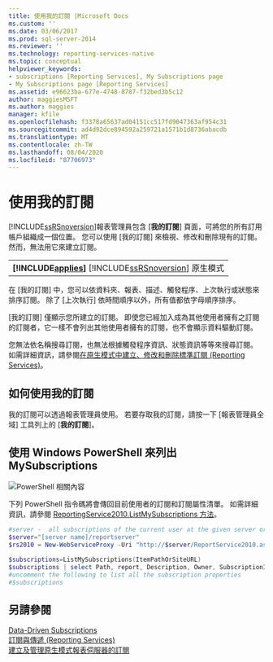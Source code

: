 ```yaml
---
title: 使用我的訂閱 |Microsoft Docs
ms.custom: ''
ms.date: 03/06/2017
ms.prod: sql-server-2014
ms.reviewer: ''
ms.technology: reporting-services-native
ms.topic: conceptual
helpviewer_keywords:
- subscriptions [Reporting Services], My Subscriptions page
- My Subscriptions page [Reporting Services]
ms.assetid: e96623ba-677e-4748-8787-f32bed3b5c12
author: maggiesMSFT
ms.author: maggies
manager: kfile
ms.openlocfilehash: f3378a65637ad04151cc517fd9047363af954c31
ms.sourcegitcommit: ad4d92dce894592a259721a1571b1d8736abacdb
ms.translationtype: MT
ms.contentlocale: zh-TW
ms.lasthandoff: 08/04/2020
ms.locfileid: "87706973"
---
```

# <a name="use-my-subscriptions"></a>使用我的訂閱
  [!INCLUDE[ssRSnoversion](../../../includes/ssrsnoversion-md.md)]報表管理員包含 [**我的訂閱**] 頁面，可將您的所有訂用帳戶組織成一個位置。 您可以使用 [我的訂閱] 來檢視、修改和刪除現有的訂閱。 然而，無法用它來建立訂閱。  
  
||  
|-|  
|**[!INCLUDE[applies](../../includes/applies-md.md)]** [!INCLUDE[ssRSnoversion](../../../includes/ssrsnoversion-md.md)] 原生模式|  
  
 在 [我的訂閱] 中，您可以依資料夾、報表、描述、觸發程序、上次執行或狀態來排序訂閱。 除了 [上次執行] 依時間順序以外，所有值都依字母順序排序。  
  
 [我的訂閱] 僅顯示您所建立的訂閱。 即使您已經加入成為其他使用者擁有之訂閱的訂閱者，它一樣不會列出其他使用者擁有的訂閱，也不會顯示資料驅動訂閱。  
  
 您無法依名稱搜尋訂閱，也無法根據觸發程序資訊、狀態資訊等等來搜尋訂閱。 如需詳細資訊，請參閱[在原生模式中建立、修改和刪除標準訂閱 &#40;Reporting Services&#41;](create-and-manage-subscriptions-for-native-mode-report-servers.md)。  
  
## <a name="how-to-use-my-subscriptions"></a>如何使用我的訂閱  
 我的訂閱可以透過報表管理員使用。 若要存取我的訂閱，請按一下 [報表管理員全域] 工具列上的 [**我的訂閱**]。  
  
## <a name="use-windows-powershell-to-list-mysubscriptions"></a>使用 Windows PowerShell 來列出 MySubscriptions  
 ![PowerShell 相關內容](../media/rs-powershellicon.jpg "PowerShell 相關內容")  
  
 下列 PowerShell 指令碼將會傳回目前使用者的訂閱和訂閱屬性清單。 如需詳細資訊，請參閱 [ReportingService2010.ListMySubscriptions 方法](https://technet.microsoft.com/library/reportservice2010.reportingservice2010.listmysubscriptions.aspx)。  
  
```powershell
#server -  all subscriptions of the current user at the given server or site  
$server="[server name]/reportserver"  
$rs2010 = New-WebServiceProxy -Uri "http://$server/ReportService2010.asmx" -Namespace SSRS.ReportingService2010 -UseDefaultCredential ;  
  
$subscriptions=ListMySubscriptions(ItemPathOrSiteURL)  
$subscriptions | select Path, report, Description, Owner, SubscriptionID, lastexecuted,Status  
#uncomment the following to list all the subscription properties  
#$subscriptions
```  
  
## <a name="see-also"></a>另請參閱  
 [Data-Driven Subscriptions](data-driven-subscriptions.md)   
 [訂閱與傳遞 &#40;Reporting Services&#41;](subscriptions-and-delivery-reporting-services.md)   
 [建立及管理原生模式報表伺服器的訂閱](../create-manage-subscriptions-native-mode-report-servers.md)  
